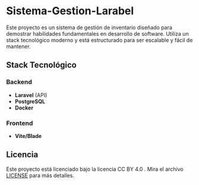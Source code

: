 # Sistema-Gestion-Larabel

Este proyecto es un sistema de gestión de inventario diseñado para demostrar habilidades fundamentales en desarrollo de software. Utiliza un stack tecnológico moderno y está estructurado para ser escalable y fácil de mantener.

## Stack Tecnológico

### Backend
- **Laravel** (API)
- **PostgreSQL**
- **Docker**

### Frontend
- **Vite/Blade**

## Licencia


Este proyecto está licenciado bajo la licencia CC BY 4.0 . Mira el archivo [LICENSE](./LICENSE) para más detalles.
